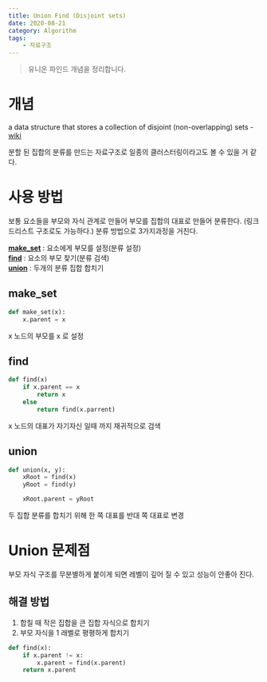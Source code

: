 ```yaml
---
title: Union Find (Disjoint sets)
date: 2020-08-21
category: Algorithm
tags:
    - 자료구조
---
```


> 유니온 파인드 개념을 정리합니다.

# 개념

a data structure that stores a collection of disjoint (non-overlapping) sets - [wiki](https://en.wikipedia.org/wiki/Disjoint-set_data_structure)

분할 된 집합의 분류를 만드는 자료구조로 일종의 클러스터링이라고도 볼 수 있을 거 같다. 

# 사용 방법

보통 요소들을 부모와 자식 관계로 만들어 부모를 집합의 대표로 만들어 분류한다. (링크드리스트 구조로도 가능하다.)
분류 방법으로 3가지과정을 거친다.  

**[make_set](#make_set)** : 요소에게 부모를 설정(분류 설정)  
**[find](#find)** : 요소의 부모 찾기(분류 검색)  
**[union](#union)** : 두개의 분류 집합 합치기  


## make_set

```python
def make_set(x):
    x.parent = x
```

x 노드의 부모를 x 로 설정

## find

```python
def find(x)
    if x.parent == x
        return x
    else
        return find(x.parrent)
```
x 노드의 대표가 자기자신 일때 까지 재귀적으로 검색

## union

```python
def union(x, y):
    xRoot = find(x)
    yRoot = find(y)

    xRoot.parent = yRoot
```

두 집합 분류를 합치기 위해 한 쪽 대표를 반대 쪽 대표로 변경

# Union 문제점

부모 자식 구조를 무분별하게 붙이게 되면 레벨이 깊어 질 수 있고 성능이 안좋아 진다. 

## 해결 방법

1. 합칠 때 작은 집합을 큰 집합 자식으로 합치기
2. 부모 자식을 1 래벨로 평평하게 합치기

```python
def find(x):
    if x.parent != x:
        x.parent = find(x.parent)
    return x.parent
```
